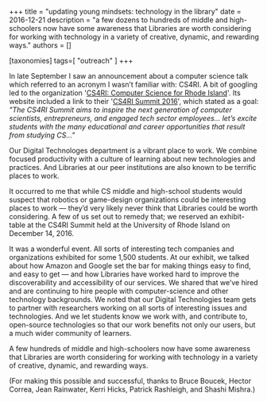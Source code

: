 +++
title = "updating young mindsets: technology in the library"
date = 2016-12-21
description = "a few dozens to hundreds of middle and high-schoolers now have some awareness that Libraries are worth considering for working with technology in a variety of creative, dynamic, and rewarding ways."
authors = []

[taxonomies]
tags=[ "outreach" ]
+++

In late September I saw an announcement about a computer science talk which referred to an acronym I wasn’t familiar with: CS4RI. A bit of googling led to the organization '[CS4RI: Computer Science for Rhode Island](http://www.cs4ri.org)'. Its website included a link to their '[CS4RI Summit 2016](http://www.cs4ri.org/summit)', which stated as a goal: _"The CS4RI Summit aims to inspire the next generation of computer scientists, entrepreneurs, and engaged tech sector employees… let’s excite students with the many educational and career opportunities that result from studying CS…"_

Our Digital Technologes department is a vibrant place to work. We combine focused productivity with a culture of learning about new technologies and practices. And Libraries at our peer institutions are also known to be terrific places to work.

It occurred to me that while CS middle and high-school students would suspect that robotics or game-design organizations could be interesting places to work — they’d very likely never think that Libraries could be worth considering. A few of us set out to remedy that; we reserved an exhibit-table at the CS4RI Summit held at the University of Rhode Island on December 14, 2016.

It was a wonderful event. All sorts of interesting tech companies and organizations exhibited for some 1,500 students. At our exhibit, we talked about how Amazon and Google set the bar for making things easy to find, and easy to get — and how Libraries have worked hard to improve the discoverability and accessibility of our services. We shared that we’ve hired and are continuing to hire people with computer-science and other technology backgrounds. We noted that our Digital Technologies team gets to partner with researchers working on all sorts of interesting issues and technologies. And we let students know we work with, and contribute to, open-source technologies so that our work benefits not only our users, but a much wider community of learners.

A few hundreds of middle and high-schoolers now have some awareness that Libraries are worth considering for working with technology in a variety of creative, dynamic, and rewarding ways.

(For making this possible and successful, thanks to Bruce Boucek, Hector Correa, Jean Rainwater, Kerri Hicks, Patrick Rashleigh, and Shashi Mishra.)
